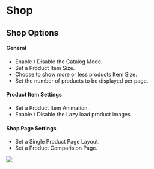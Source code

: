 # Shop

## Shop Options


#### General

* Enable / Disable the Catalog Mode.
* Set a Product Item Size.
* Choose to show more or less products Item Size.
* Set the number of products to be displayed per page.

#### Product Item Settings

* Set a Product Item Animation.
* Enable / Disable the Lazy load product images.

#### Shop Page Settings

* Set a Single Product Page Layout.
* Set a Product Comparision Page.

![](https://raw.githubusercontent.com/ibndawood/mcwpdoc/master/assets/images/theme-options-shop.png)
